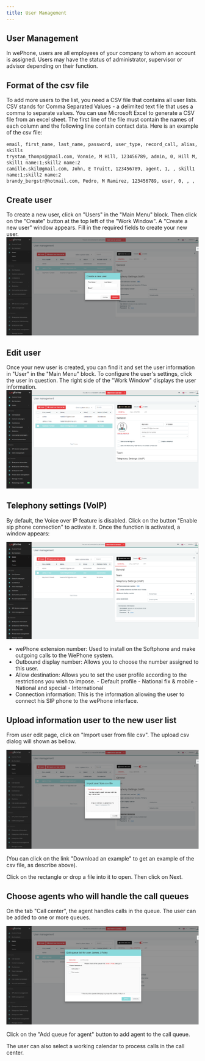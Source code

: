 ```yaml
---
title: User Management
---
```


## User Management

In wePhone, users are all employees of your company to whom an account is assigned. Users may have the status of administrator, supervisor or advisor depending on their function.

## Format of the csv file

To add more users to the list, you need a CSV file that contains all user lists. CSV stands for Comma Separated Values - a delimited text file that uses a comma to separate values. You can use Microsoft Excel to generate a CSV file from an excel sheet. The first line of the file must contain the names of each column and the following line contain contact data. Here is an example of the csv file:

```
email, first_name, last_name, password, user_type, record_call, alias, skills
trystan_thomps@gmail.com, Vonnie, M Hill, 123456789, admin, 0, Hill M, skill1 name:1;skill2 name:2
camille.skil@gmail.com, John, E Truitt, 123456789, agent, 1, , skill1 name:1;skill2 name:2
brandy_bergstr@hotmail.com, Pedro, M Ramirez, 123456789, user, 0, , ,
```
## Create user
To create a new user, click on "Users" in the "Main Menu" block.
Then click on the "Create" button at the top left of the "Work Window".
A "Create a new user" window appears. Fill in the required fields to create your new user.
![User](/images/user-create.png)

## Edit user
Once your new user is created, you can find it and set the user information in "User" in the "Main Menu" block.
To configure the user's settings, click the user in question. The right side of the "Work Window" displays the user information.
![User](/images/user-edit.png)

## Telephony settings (VoIP)
By default, the Voice over IP feature is disabled. Click on the button "Enable sip phone connection" to activate it.
Once the function is activated, a window appears:

![User](/images/user-voip.png)

- wePhone extension number: Used to install on the Softphone and make outgoing calls to the WePhone system.
- Outbound display number: Allows you to choose the number assigned to this user.
- Allow destination: Allows you to set the user profile according to the restrictions you wish to impose. 
        - Default profile
        - National fix & mobile
        - National and special
        - International
- Connection information: This is the information allowing the user to connect his SIP phone to the wePhone interface.

## Upload information user to the new user list
From user edit page, click on "Import user from file csv". The upload csv dialog will shown as bellow.

![User](/images/user-file-csv.png)

(You can click on the link "Download an example" to get an example of the csv file, as describe above).

Click on the rectangle or drop a file into it to open. Then click on Next.

## Choose agents who will handle the call queues
On the tab "Call center", the agent handles calls in the queue. The user can be added to one or more queues.

![User](/images/user-queue.png)

Click on the "Add queue for agent" button to add agent to the call queue.

The user can also select a working calendar to process calls in the call center.
